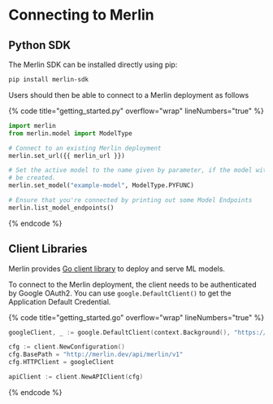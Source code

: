 <!-- page-title: Getting Started with Merlin -->
# Connecting to Merlin

## Python SDK

The Merlin SDK can be installed directly using pip:

```bash
pip install merlin-sdk
```

Users should then be able to connect to a Merlin deployment as follows

{% code title="getting_started.py" overflow="wrap" lineNumbers="true" %}
```python
import merlin
from merlin.model import ModelType

# Connect to an existing Merlin deployment
merlin.set_url({{ merlin_url }})

# Set the active model to the name given by parameter, if the model with the given name is not found, a new model will 
# be created.
merlin.set_model("example-model", ModelType.PYFUNC)

# Ensure that you're connected by printing out some Model Endpoints
merlin.list_model_endpoints()
```
{% endcode %}

## Client Libraries

Merlin provides [Go client library](https://github.com/caraml-dev/merlin/blob/main/api/client/client.go) to deploy and serve ML models.

To connect to the Merlin deployment, the client needs to be authenticated by Google OAuth2. You can use `google.DefaultClient()` to get the Application Default Credential.

{% code title="getting_started.go" overflow="wrap" lineNumbers="true" %}
```go
googleClient, _ := google.DefaultClient(context.Background(), "https://www.googleapis.com/auth/userinfo.email")

cfg := client.NewConfiguration()
cfg.BasePath = "http://merlin.dev/api/merlin/v1"
cfg.HTTPClient = googleClient

apiClient := client.NewAPIClient(cfg)
```
{% endcode %}